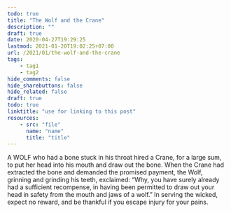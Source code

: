 ```yaml
---
todo: true
title: "The Wolf and the Crane"
description: ""
draft: true
date: 2020-04-27T19:29:25
lastmod: 2021-01-20T19:02:25+07:00
url: /2021/01/the-wolf-and-the-crane
tags:
    - tag1
    - tag2
hide_comments: false
hide_sharebuttons: false
hide_related: false
draft: true
todo: true
linktitle: "use for linking to this post"
resources:
    - src: "file"
      name: "name"
      title: "title"
---
```

A WOLF who had a bone stuck in his throat hired a Crane, for a large sum, to put her head into his mouth and draw out the bone. When the Crane had extracted the bone and demanded the promised payment, the Wolf, grinning and grinding his teeth, exclaimed: “Why, you have surely already had a sufficient recompense, in having been permitted to draw out your head in safety from the mouth and jaws of a wolf.”
In serving the wicked, expect no reward, and be thankful if you escape injury for your pains.

